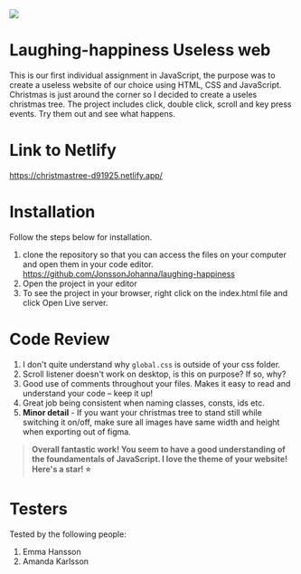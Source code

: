 <img src="https://media.giphy.com/media/3ohs7K0MoUDfYI43eM/giphy.gif">

# Laughing-happiness Useless web

This is our first individual assignment in JavaScript, the purpose was to create a useless website of our choice using HTML, CSS and JavaScript. Christmas is just around the corner so I decided to create a useles christmas tree. The project includes click, double click, scroll and key press events. Try them out and see what happens.

# Link to Netlify

https://christmastree-d91925.netlify.app/

# Installation

Follow the steps below for installation.

1. clone the repository so that you can access the files on your computer and open them in your code editor. https://github.com/JonssonJohanna/laughing-happiness
2. Open the project in your editor
3. To see the project in your browser, right click on the index.html file and click Open Live server.

# Code Review

1. I don't quite understand why `global.css` is outside of your css folder.
2. Scroll listener doesn't work on desktop, is this on purpose? If so, why?
3. Good use of comments throughout your files. Makes it easy to read and understand your code – keep it up!
4. Great job being consistent when naming classes, consts, ids etc.
5. **Minor detail** - If you want your christmas tree to stand still while switching it on/off, make sure all images have same width and height when exporting out of figma.

> **Overall fantastic work! You seem to have a good understanding of the foundamentals of JavaScript. I love the theme of your website! Here's a star! ⭐**

# Testers

Tested by the following people:

1. Emma Hansson
2. Amanda Karlsson
